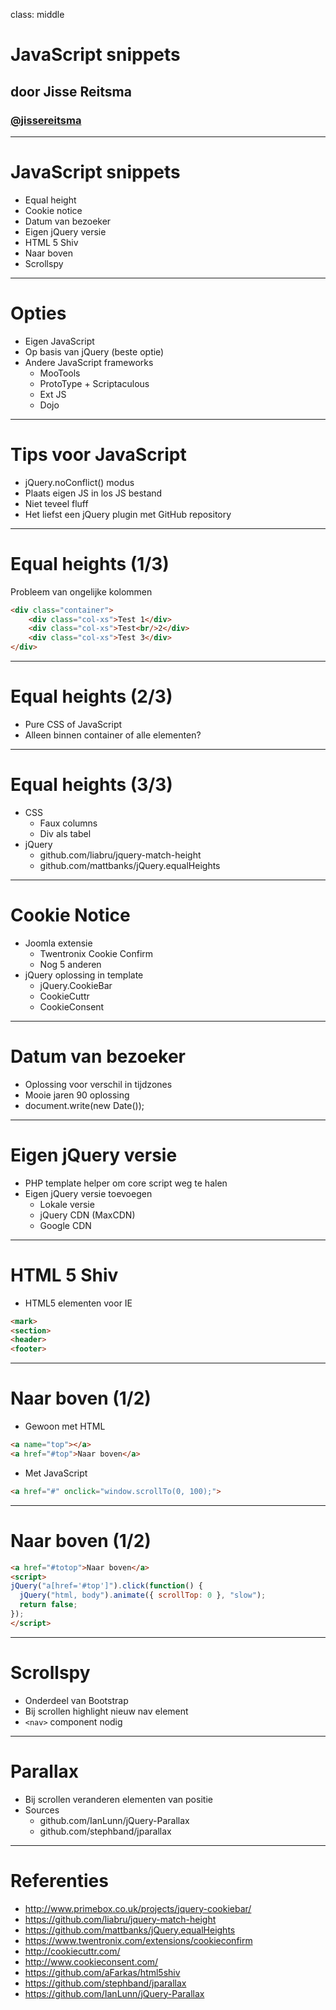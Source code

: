 class: middle
# JavaScript snippets
## door Jisse Reitsma
### <a href="http://twitter.com/jissereitsma">@jissereitsma</a>

---
# JavaScript snippets
* Equal height
* Cookie notice
* Datum van bezoeker
* Eigen jQuery versie
* HTML 5 Shiv
* Naar boven
* Scrollspy
---
# Opties
* Eigen JavaScript
* Op basis van jQuery (beste optie)
* Andere JavaScript frameworks
    * MooTools
    * ProtoType + Scriptaculous
    * Ext JS
    * Dojo
---
# Tips voor JavaScript
* jQuery.noConflict() modus
* Plaats eigen JS in los JS bestand
* Niet teveel fluff
* Het liefst een jQuery plugin met GitHub repository
---
# Equal heights (1/3)
Probleem van ongelijke kolommen
```html
<div class="container">
    <div class="col-xs">Test 1</div>
    <div class="col-xs">Test<br/>2</div>
    <div class="col-xs">Test 3</div>
</div>
```
---
# Equal heights (2/3)
* Pure CSS of JavaScript
* Alleen binnen container of alle elementen?
---
# Equal heights (3/3)
* CSS
	* Faux columns
	* Div als tabel
* jQuery
	* github.com/liabru/jquery-match-height
	* github.com/mattbanks/jQuery.equalHeights
---
# Cookie Notice
* Joomla extensie
	* Twentronix Cookie Confirm
	* Nog 5 anderen
* jQuery oplossing in template
	* jQuery.CookieBar
	* CookieCuttr
	* CookieConsent
---
# Datum van bezoeker
* Oplossing voor verschil in tijdzones
* Mooie jaren 90 oplossing
* document.write(new Date());
---
# Eigen jQuery versie
* PHP template helper om core script weg te halen
* Eigen jQuery versie toevoegen
	* Lokale versie
	* jQuery CDN (MaxCDN)
	* Google CDN
---
# HTML 5 Shiv
* HTML5 elementen voor IE

```html
<mark>
<section>
<header>
<footer>
```
---
# Naar boven (1/2)
* Gewoon met HTML
```html
<a name="top"></a>
<a href="#top">Naar boven</a>
```
* Met JavaScript
```html
<a href="#" onclick="window.scrollTo(0, 100);">
```
---
# Naar boven (1/2)
```html
<a href="#totop">Naar boven</a>
<script>
jQuery("a[href='#top']").click(function() {
  jQuery("html, body").animate({ scrollTop: 0 }, "slow");
  return false;
});
</script>
```
---
# Scrollspy
* Onderdeel van Bootstrap
* Bij scrollen highlight nieuw nav element
* `<nav>` component nodig
---
# Parallax
* Bij scrollen veranderen elementen van positie
* Sources
	* github.com/IanLunn/jQuery-Parallax
	* github.com/stephband/jparallax
---
# Referenties
* http://www.primebox.co.uk/projects/jquery-cookiebar/
* https://github.com/liabru/jquery-match-height
* https://github.com/mattbanks/jQuery.equalHeights
* https://www.twentronix.com/extensions/cookieconfirm
* http://cookiecuttr.com/
* http://www.cookieconsent.com/
* https://github.com/aFarkas/html5shiv
* https://github.com/stephband/jparallax
* https://github.com/IanLunn/jQuery-Parallax